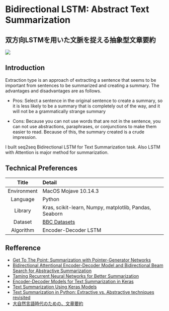 # Bidirectional LSTM: Abstract Text Summarization
## 双方向LSTMを用いた文脈を捉える抽象型文章要約
![](http://abigailsee.com/img/pointer-gen.png)

## Introduction

Extraction type is an approach of extracting a sentence that seems to be important from sentences to be summarized and creating a summary. The advantages and disadvantages are as follows.        

- Pros: Select a sentence in the original sentence to create a summary, so it is less likely to be a summary that is completely out of the way, and it will not be a grammatically strange summary       

- Cons: Because you can not use words that are not in the sentence, you can not use abstractions, paraphrases, or conjunctions to make them easier to read. Because of this, the summary created is a crude impression.  

I built seq2seq Bidirectional LSTM for Text Summarization task. Also LSTM with Attention is major method for summarization.               

## Technical Preferences

| Title | Detail |
|:-----------:|:------------------------------------------------|
| Environment | MacOS Mojave 10.14.3 |
| Language | Python |
| Library | Kras, scikit-learn, Numpy, matplotlib, Pandas, Seaborn |
| Dataset | [BBC Datasets](http://mlg.ucd.ie/datasets/bbc.html) |
| Algorithm | Encoder-Decoder LSTM |

## Refference

- [Get To The Point: Summarization with Pointer-Generator Networks](https://nlp.stanford.edu/pubs/see2017get.pdf)
- [Bidirectional Attentional Encoder-Decoder Model and Bidirectional Beam Search for Abstractive Summarization](https://arxiv.org/pdf/1809.06662.pdf)
- [Taming Recurrent Neural Networks for Better Summarization](http://www.abigailsee.com/2017/04/16/taming-rnns-for-better-summarization.html)
- [Encoder-Decoder Models for Text Summarization in Keras](https://machinelearningmastery.com/encoder-decoder-models-text-summarization-keras/)
- [Text Summarization Using Keras Models](https://hackernoon.com/text-summarization-using-keras-models-366b002408d9)
- [Text Summarization in Python: Extractive vs. Abstractive techniques revisited](https://rare-technologies.com/text-summarization-in-python-extractive-vs-abstractive-techniques-revisited/)
- [大自然言語時代のための、文章要約](https://qiita.com/icoxfog417/items/d06651db10e27220c819)
